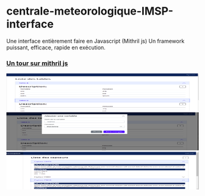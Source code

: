 # centrale-meteorologique-IMSP-interface


<p> Une interface entièrement faire en Javascript (Mithril js)
Un framework puissant, efficace, rapide en exécution. </p>

### <a href="https://mithril.js.org/"> Un tour sur mithril js </a>




<img src="/assets/img/im1.png" width="700" height="100"/>



<img src="/assets/img/im2.png" width="700" height="100"/>




<img src="/assets/img/im3.png" width="700" height="100"/>